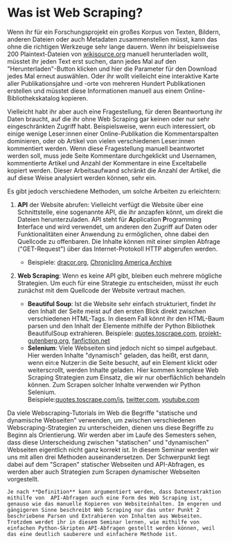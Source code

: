 # Was ist Web Scraping? 

Wenn ihr für ein Forschungsprojekt ein großes Korpus von Texten, Bildern, anderen Dateien oder auch Metadaten zusammenstellen müsst, kann das ohne die richtigen Werkzeuge sehr lange dauern. Wenn ihr beispielsweise 200 Plaintext-Dateien von [wikisource.org](https://de.wikisource.org) manuell herunterladen wollt, müsstet ihr jeden Text erst suchen, dann jedes Mal auf den "Herunterladen"-Button klicken und hier die Parameter für den Download jedes Mal erneut auswählen. Oder ihr wollt vielleicht eine interaktive Karte aller Publikationsjahre und -orte von mehreren Hundert Publikationen erstellen und müsstet diese Informationen manuell aus einem Online-Bibliothekskatalog kopieren.

Vielleicht habt ihr aber auch eine Fragestellung, für deren Beantwortung ihr Daten braucht, auf die ihr ohne Web Scraping gar keinen oder nur sehr eingeschränkten Zugriff habt. Beispielsweise, wenn euch interessiert, ob einige wenige Leser:innen einer Online-Publikation die Kommentarspalten dominieren, oder ob Artikel von vielen verschiedenen Leser:innen kommentiert werden. Wenn diese Fragestellung manuell beantwortet werden soll, muss jede Seite Kommentare durchgeklickt und Usernamen, kommentierte Artikel und Anzahl der Kommentare in eine Exceltabelle kopiert werden. Dieser Arbeitsaufwand schränkt die Anzahl der Artikel, die auf diese Weise analysiert werden können, sehr ein. 

Es gibt jedoch verschiedene Methoden, um solche Arbeiten zu erleichtern: 

1. **API** der Website abrufen: Vielleicht verfügt die Website über eine Schnittstelle, eine sogenannte API, die ihr anzapfen könnt, um direkt die Dateien herunterzuladen. API steht für **A**pplication **P**rogramming **I**nterface und wird verwendet, um anderen den Zugriff auf Daten oder Funktionalitäten einer Anwendung zu ermöglichen, ohne dabei den Quellcode zu offenbaren. Die Inhalte können mit einer simplen Abfrage ("GET-Request") über das Internet-Protokoll HTTP abgerufen werden. 
     + Beispiele: [dracor.org](https://dracor.org/doc/api), [Chronicling America Archive](https://chroniclingamerica.loc.gov/about/api/) 

2. **Web Scraping**: Wenn es keine API gibt, bleiben euch mehrere mögliche Strategien. Um euch für eine Strategie zu entscheiden, müsst ihr euch zunächst mit dem Quellcode der Website vertraut machen. 
     + **Beautiful Soup**: Ist die Website sehr einfach strukturiert, findet ihr den Inhalt der Seite meist auf den ersten Blick direkt zwischen verschiedenen HTML-Tags. In diesem Fall könnt ihr den HTML-Baum parsen und den Inhalt der Elemente mithilfe der Python Bibliothek BeautifulSoup extrahieren.
Beispiele: [quotes.toscrape.com](https://quotes.toscrape.com/), [projekt-gutenberg.org](https://www.projekt-gutenberg.org), [fanfiction.net](https://www.fanfiction.net)
     + **Selenium**: Viele Webseiten sind jedoch nicht so simpel aufgebaut. Hier werden Inhalte "dynamisch" geladen, das heißt, erst dann, wenn ein:e Nutzer:in die Seite besucht, auf ein Element klickt oder weiterscrollt, werden Inhalte geladen. Hier kommen komplexe Web Scraping Strategien zum Einsatz, die wir nur oberflächlich behandeln können. Zum Scrapen solcher Inhalte verwenden wir Python Selenium.  
Beispiele:[quotes.toscrape.com/js](https://quotes.toscrape.com/js), [twitter.com](https://twitter.com/), [youtube.com](https://www.youtube.com/)

Da viele Webscraping-Tutorials im Web die Begriffe "statische und dynamische Webseiten" verwenden, um zwischen verschiedenen Webscraping-Strategien zu unterscheiden, dienen uns diese Begriffe zu Beginn als Orientierung. Wir werden aber im Laufe des Semesters sehen, dass diese Unterscheidung zwischen "statischen" und "dynamischen" Webseiten eigentlich nicht ganz korrekt ist. 
In diesem Seminar werden wir uns mit allen drei Methoden auseinandersetzen. Der Schwerpunkt liegt dabei auf dem "Scrapen" statischer Webseiten und API-Abfragen, es werden aber auch Strategien zum Scrapen dynamischer Webseiten vorgestellt. 

```{note}
Je nach **Definition** kann argumentiert werden, dass Datenextraktion mithilfe von  API-Abfragen auch eine Form des Web Scraping ist, genauso wie das manuelle Kopieren von Websiteinhalten. Im engeren und gängigeren Sinne beschreibt Web Scraping nur das unter Punkt 2 beschriebene Parsen und Extrahieren von Inhalten aus Webseiten. Trotzdem werdet ihr in diesem Seminar lernen, wie mithilfe von einfachen Python-Skripten API-Abfragen gestellt werden können, weil das eine deutlich sauberere und einfachere Methode ist. 
```


